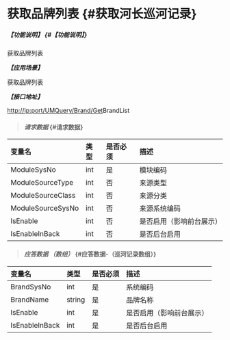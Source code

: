 # 获取品牌列表 {#获取河长巡河记录}

##### _【功能说明】_ {#【功能说明】}

获取品牌列表

_**【应用场景】**_

获取品牌列表

_**【接口地址】**_

[http://ip:port/UMQuery/Brand/Get](http://ip:port/HMQuery/PatrolRiver/GetPatrolRivers)BrandList

> #### _请求数据_ {#请求数据}

| 变量名 | 类型 | 是否必须 | 描述 |
| :--- | :--- | :--- | :--- |
| ModuleSysNo | int | 是 | 模块编码 |
| ModuleSourceType | int | 否 | 来源类型 |
| ModuleSourceClass | int | 否 | 来源分类 |
| ModuleSourceSysNo | int | 否 | 来源系统编码 |
| IsEnable | int | 否 | 是否启用（影响前台展示） |
| IsEnableInBack | int | 否 | 是否后台启用 |

> #### _应答数据 （数组）_ {#应答数据-（巡河记录数组）}

| 变量名 | 类型 | 是否必须 | 描述 |
| :--- | :--- | :--- | :--- |
| BrandSysNo | int | 是 | 系统编码 |
| BrandName | string | 是 | 品牌名称 |
| IsEnable | int | 是 | 是否启用（影响前台展示） |
| IsEnableInBack | int | 是 | 是否后台启用 |



